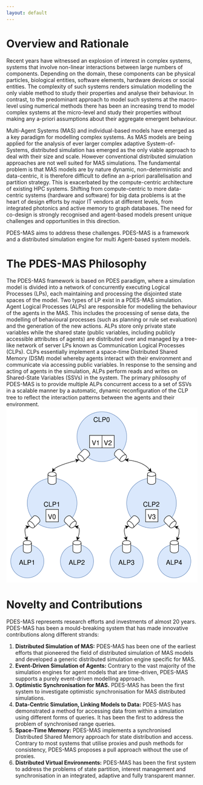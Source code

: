 ```yaml
---
layout: default
---
```



# Overview and Rationale
Recent years have witnessed an explosion of interest in complex systems, systems that involve non-linear interactions between large numbers of components. Depending on the domain, these components can be physical particles, biological entities, software elements, hardware devices or social entities. The complexity of such systems renders simulation modelling the only viable method to study their properties and analyse their behaviour.  In contrast, to the predominant approach to model such systems at the macro-level using numerical methods there has been an increasing trend to model complex systems at the micro-level and study their properties without making any a-priori assumptions about their aggregate emergent behaviour. 

Multi-Agent Systems (MAS) and individual-based models have emerged as a key paradigm for modelling complex systems. As MAS models are being applied for the analysis of ever larger complex adaptive System-of-Systems, distributed simulation has emerged as the only viable approach to deal with their size and scale. However conventional distributed simulation approaches are not well suited for MAS simulations. The fundamental problem is that MAS models are by nature dynamic, non-deterministic and data-centric, it is therefore difficult to define an a-priori parallelisation and partition strategy. This is exacerbated by the compute-centric architecture of existing HPC systems. Shifting from compute-centric to more data-centric systems (hardware and software) for big data problems is at the heart of design efforts by major IT vendors at different levels, from integrated photonics and active memory to graph databases. The need for co-design is strongly recognised and agent-based models present unique challenges and opportunities in this direction.

PDES-MAS aims to address these challenges. PDES-MAS is a framework and a distributed simulation engine for multi Agent-based system models. 

# The PDES-MAS Philosophy
The PDES-MAS framework is based on PDES paradigm, where a simulation model is divided into a network of concurrently executing Logical Processes (LPs), each maintaining and processing the disjointed state spaces of the model. Two types of LP exist in a PDES-MAS simulation. Agent Logical Processes (ALPs) are responsible for modelling the behaviour of the agents in the MAS. This includes the processing of sense data, the modelling of behavioural processes (such as planning or rule set evaluation) and the generation of the new actions. ALPs store only private state variables while the shared state (public variables, including publicly accessible attributes of agents) are distributed over and managed by a tree-like network of server LPs known as Communication Logical Processes (CLPs). CLPs essentially implement a space-time Distributed Shared Memory (DSM) model whereby agents interact with their environment and communicate via accessing public variables. In response to the sensing and acting of agents in the simulation, ALPs perform reads and writes on Shared-State Variables (SSVs) in the system.  The primary philosophy of PDES-MAS is to provide multiple ALPs concurrent access to a set of SSVs in a scalable manner by a automatic, dynamic reconfiguration of the CLP tree to reﬂect the interaction patterns between the agents and their environment. 
![](/assets/images/pdesmas/topology.svg)

# Novelty and Contributions
PDES-MAS represents research efforts and investments of almost 20 years.  PDES-MAS has been a mould-breaking system that has made innovative contributions along different strands:

1. **Distributed Simulation of MAS:** PDES-MAS has been  one of the earliest efforts that pioneered the field of distributed simulation of MAS models and developed a generic distributed simulation engine specific for MAS. 
2. **Event-Driven Simulation of Agents:** Contrary to the vast majority of the simulation engines for agent models that are time-driven, PDES-MAS supports a purely event-driven modelling approach.  
3. **Optimistic Synchronisation for MAS.** PDES-MAS has been the first system to investigate optimistic synchronisation for MAS distributed simulations.
4. **Data-Centric Simulation, Linking Models to Data:** PDES-MAS has demonstrated a method for accessing data from within a simulation using different forms of queries. It has been the first to address the problem of synchronised range queries. 
5. **Space-Time Memory:** PDES-MAS implements a synchronised Distributed Shared Memory approach for state distribution and access. Contrary to most systems that utilise proxies and push methods for consistency, PDES-MAS proposes a pull approach without the use of proxies. 
6. **Distributed Virtual Environments:** PDES-MAS has been the first system to address the problems of state partition, interest management and synchronisation in an integrated, adaptive and fully transparent manner. 




